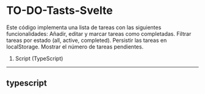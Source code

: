 # TO-DO-Tasts-Svelte
Este código implementa una lista de tareas con las siguientes funcionalidades:  Añadir, editar y marcar tareas como completadas.  Filtrar tareas por estado (all, active, completed).  Persistir las tareas en localStorage.  Mostrar el número de tareas pendientes.

1. Script (TypeScript)
--------------------------------------------------------------------------------------------------------------------------------------------------------------------------------------
typescript
--------------------------------------------------------------------------------------------------------------------------------------------------------------------------------------
<script lang="ts">
El código está escrito en TypeScript (lang="ts"), lo que permite tipado estático y mejor autocompletado.

Definición de tipos
--------------------------------------------------------------------------------------------------------------------------------------------------------------------------------------
typescript
--------------------------------------------------------------------------------------------------------------------------------------------------------------------------------------
type Todo = {
	text: string
	done: boolean
}
type Filters = 'all' | 'active' | 'completed'
Todo: Define la estructura de una tarea, que tiene dos propiedades:

text: El texto de la tarea.

done: Un booleano que indica si la tarea está completada o no.

Filters: Define los posibles filtros para mostrar las tareas: 'all', 'active' o 'completed'.

Estado reactivo
--------------------------------------------------------------------------------------------------------------------------------------------------------------------------------------
typescript
--------------------------------------------------------------------------------------------------------------------------------------------------------------------------------------
let todos = $state<Todo[]>([])
let filter = $state<Filters>('all')
let filteredTodos = $derived(filterTodos())
todos: Un array reactivo que almacena todas las tareas. Se inicializa como un array vacío.

filter: Un estado reactivo que almacena el filtro actual. Se inicializa con 'all'.

filteredTodos: Una variable derivada ($derived) que se actualiza automáticamente cuando cambian todos o filter. Su valor se calcula llamando a la función filterTodos().

Efectos reactivos
-------------------------------------------------------------------------------------------------------------------------------------------------------------------------------------
typescript
-------------------------------------------------------------------------------------------------------------------------------------------------------------------------------------
$effect(() => {
	const savedTodos = localStorage.getItem('todos')
	savedTodos && (todos = JSON.parse(savedTodos))
})

$effect(() => {
	localStorage.setItem('todos', JSON.stringify(todos))
})
Primer $effect: Cuando el componente se monta, recupera las tareas guardadas en localStorage y las asigna a todos.

Segundo $effect: Cada vez que todos cambia, guarda el nuevo estado en localStorage. Esto permite persistir las tareas incluso si se recarga la página.

Funciones principales
-------------------------------------------------------------------------------------------------------------------------------------------------------------------------------------
typescript
-------------------------------------------------------------------------------------------------------------------------------------------------------------------------------------
function addTodo(event: KeyboardEvent) {
	if (event.key !== 'Enter') return

	const todoEl = event.target as HTMLInputElement
	const text = todoEl.value
	const done = false

	todos = [...todos, { text, done }]

	todoEl.value = ''
}
addTodo: Añade una nueva tarea cuando el usuario presiona la tecla Enter.

Obtiene el valor del input (todoEl.value).

Crea un nuevo objeto Todo con text y done = false.

Actualiza todos con la nueva tarea.

Limpia el input.
  
-------------------------------------------------------------------------------------------------------------------------------------------------------------------------------------
typescript
-------------------------------------------------------------------------------------------------------------------------------------------------------------------------------------
function editTodo(event: Event) {
	const inputEl = event.target as HTMLInputElement
	const index = +inputEl.dataset.index!
	todos[index].text = inputEl.value
}
editTodo: Edita el texto de una tarea existente.

Obtiene el índice de la tarea desde data-index.

Actualiza el texto de la tarea correspondiente en todos.
-------------------------------------------------------------------------------------------------------------------------------------------------------------------------------------
typescript
-------------------------------------------------------------------------------------------------------------------------------------------------------------------------------------
function toggleTodo(event: Event) {
	const inputEl = event.target as HTMLInputElement
	const index = +inputEl.dataset.index!
	todos[index].done = !todos[index].done
}
toggleTodo: Cambia el estado de una tarea entre completada y no completada.

Obtiene el índice de la tarea desde data-index.

Invierte el valor de done para la tarea correspondiente.
-------------------------------------------------------------------------------------------------------------------------------------------------------------------------------------
typescript
-------------------------------------------------------------------------------------------------------------------------------------------------------------------------------------
function setFilter(newFilter: Filters) {
	filter = newFilter
}
setFilter: Cambia el filtro actual.

Actualiza el estado filter con el nuevo valor.

typescript
-------------------------------------------------------------------------------------------------------------------------------------------------------------------------------------
function filterTodos() {
	switch (filter) {
		case 'all':
			return todos
		case 'active':
			return todos.filter((todo) => !todo.done)
		case 'completed':
			return todos.filter((todo) => todo.done)
	}
}
filterTodos: Filtra las tareas según el valor de filter.

'all': Devuelve todas las tareas.

'active': Devuelve solo las tareas no completadas.

'completed': Devuelve solo las tareas completadas.

typescript
-------------------------------------------------------------------------------------------------------------------------------------------------------------------------------------
function remaining() {
	return todos.filter((todo) => !todo.done).length
}
remaining: Devuelve el número de tareas no completadas.

2. HTML (Svelte)
html
Copy
<input onkeydown={addTodo} placeholder="Add todo" type="text" />
Run HTML
Un input que permite al usuario añadir nuevas tareas. Llama a addTodo cuando se presiona una tecla.

html
Copy
<div class="todos">
	{#each filteredTodos as todo, i}
		<div class:completed={todo.done} class="todo">
			<input oninput={editTodo} data-index={i} value={todo.text} type="text" />
			<input onchange={toggleTodo} data-index={i} checked={todo.done} type="checkbox" />
		</div>
	{/each}
</div>
-------------------------------------------------------------------------------------------------------------------------------------------------------------------------------------
#each: Itera sobre filteredTodos para mostrar cada tarea.

Cada tarea tiene un input de texto para editar y un checkbox para marcar como completada.

class:completed={todo.done}: Aplica la clase completed si la tarea está completada.
-------------------------------------------------------------------------------------------------------------------------------------------------------------------------------------
html
-------------------------------------------------------------------------------------------------------------------------------------------------------------------------------------
<div class="filters">
	<button onclick={() => setFilter('all')}>All</button>
	<button onclick={() => setFilter('active')}>Active</button>
	<button onclick={() => setFilter('completed')}>Completed</button>
</div>
-------------------------------------------------------------------------------------------------------------------------------------------------------------------------------------  
HTML
-------------------------------------------------------------------------------------------------------------------------------------------------------------------------------------
Botones para cambiar el filtro actual. Cada botón llama a setFilter con el valor correspondiente.

html
Copy
<p>{remaining()} remaining</p>
HTML
Muestra el número de tareas no completadas.
